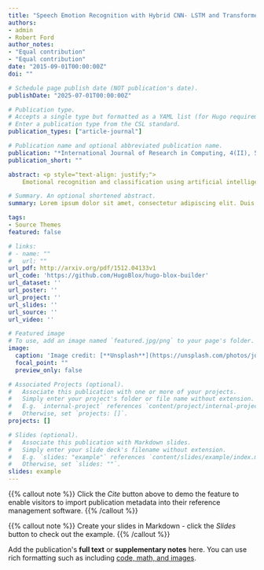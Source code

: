 ```yaml
---
title: "Speech Emotion Recognition with Hybrid CNN- LSTM and Transformers Models: Evaluating the Hybrid Model Using Grad-CAM"
authors:
- admin
- Robert Ford
author_notes:
- "Equal contribution"
- "Equal contribution"
date: "2015-09-01T00:00:00Z"
doi: ""

# Schedule page publish date (NOT publication's date).
publishDate: "2025-07-01T00:00:00Z"

# Publication type.
# Accepts a single type but formatted as a YAML list (for Hugo requirements).
# Enter a publication type from the CSL standard.
publication_types: ["article-journal"]

# Publication name and optional abbreviated publication name.
publication: "*International Journal of Research in Computing, 4(II), 56–66*"
publication_short: ""

abstract: <p style="text-align: justify;">
    Emotional recognition and classification using artificial intelligence (AI) techniques play a crucial role in human-computer interaction (HCI). It enables the prediction of human emotions from audio signals with broad applications in psychology, medicine, education, entertainment, etc. This research focused on speech-emotion recognition (SER) by employing classification methods and transformer models using the Toronto Emotional Speech Set (TESS). Initially, acoustic features were extracted using different feature extraction techniques, including chroma, Mel-scaled spectrogram, contrast features, and Mel Frequency Cepstral Coefficients (MFCCs) from the audio dataset. Then, this study employed a Convolutional Neural Network (CNN), Long Short-Term Memory (LSTM), and a hybrid CNN-LSTM model to classify emotions. To compare the performance of these models, classical image transformer models such as ViT (Visual Image Transformer) and BEiT (Bidirectional Encoder Representation of Images) were employed on the Mel-spectograms derived from the same dataset. Evaluation metrics such as accuracy, precision, recall, and F1-score were calculated for each of these models to ensure a comprehensive performance comparison. According to the results, the hybrid model performed better than other models by achieving an accuracy of 99.01%, while the CNN, LSTM, ViT, and BEiT models demonstrated accuracies of 95.37%, 98.57%, 98%, and 98.3%, respectively. To interpret the output of this hybrid model and to provide visual explanations of its predictions, the Grad-CAM (Gradient-weighted Class Activation Mappings) was obtained. This technique reduced the black-box character of deep models, making them more reliable to use in clinical and other delicate contexts. In conclusion, the hybrid CNN-LSTM model showed strong performance in audio-based emotion classification. </p>

# Summary. An optional shortened abstract.
summary: Lorem ipsum dolor sit amet, consectetur adipiscing elit. Duis posuere tellus ac convallis placerat. Proin tincidunt magna sed ex sollicitudin condimentum.

tags:
- Source Themes
featured: false

# links:
# - name: ""
#   url: ""
url_pdf: http://arxiv.org/pdf/1512.04133v1
url_code: 'https://github.com/HugoBlox/hugo-blox-builder'
url_dataset: ''
url_poster: ''
url_project: ''
url_slides: ''
url_source: ''
url_video: ''

# Featured image
# To use, add an image named `featured.jpg/png` to your page's folder. 
image:
  caption: 'Image credit: [**Unsplash**](https://unsplash.com/photos/jdD8gXaTZsc)'
  focal_point: ""
  preview_only: false

# Associated Projects (optional).
#   Associate this publication with one or more of your projects.
#   Simply enter your project's folder or file name without extension.
#   E.g. `internal-project` references `content/project/internal-project/index.md`.
#   Otherwise, set `projects: []`.
projects: []

# Slides (optional).
#   Associate this publication with Markdown slides.
#   Simply enter your slide deck's filename without extension.
#   E.g. `slides: "example"` references `content/slides/example/index.md`.
#   Otherwise, set `slides: ""`.
slides: example
---
```


{{% callout note %}}
Click the *Cite* button above to demo the feature to enable visitors to import publication metadata into their reference management software.
{{% /callout %}}

{{% callout note %}}
Create your slides in Markdown - click the *Slides* button to check out the example.
{{% /callout %}}

Add the publication's **full text** or **supplementary notes** here. You can use rich formatting such as including [code, math, and images](https://docs.hugoblox.com/content/writing-markdown-latex/).
